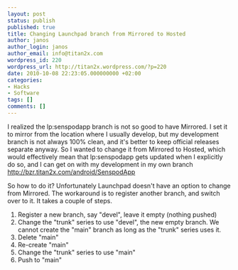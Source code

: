 ```yaml
---
layout: post
status: publish
published: true
title: Changing Launchpad branch from Mirrored to Hosted
author: janos
author_login: janos
author_email: info@titan2x.com
wordpress_id: 220
wordpress_url: http://titan2x.wordpress.com/?p=220
date: 2010-10-08 22:23:05.000000000 +02:00
categories:
- Hacks
- Software
tags: []
comments: []
---
```

I realized the lp:senspodapp branch is not so good to have Mirrored. I set it to mirror from the location where I usually develop, but my development branch is not always 100% clean, and it's better to keep official releases separate anyway. So I wanted to change it from Mirrored to Hosted, which would effectively mean that lp:senspodapp gets updated when I explicitly do so, and I can get on with my development in my own branch http://bzr.titan2x.com/android/SenspodApp

So how to do it? Unfortunately Launchpad doesn't have an option to change from Mirrored. The workaround is to register another branch, and switch over to it. It takes a couple of steps.
<ol>
	<li>Register a new branch, say "devel", leave it empty (nothing pushed)</li>
	<li>Change the "trunk" series to use "devel", the new empty branch. We cannot create the "main" branch as long as the "trunk" series uses it.</li>
	<li>Delete "main"</li>
	<li>Re-create "main"</li>
	<li>Change the "trunk" series to use "main"</li>
	<li>Push to "main"</li>
</ol>
